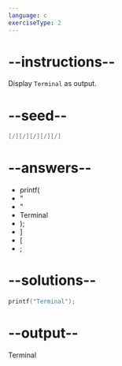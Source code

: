 ```yaml
---
language: c
exerciseType: 2
---
```


# --instructions--

Display `Terminal` as output.

# --seed--

```c
[/][/][/][/][/]
```

# --answers--

- printf(
- "
- "
- Terminal
- );
- ]
- [
- ;

# --solutions--

```c
printf("Terminal");
```

# --output--

Terminal
